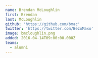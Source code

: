 ```yaml
---
name: Brendan McLoughlin
first: Brendan
last: McLoughlin
github: 'https://github.com/bmac'
twitter: 'https://twitter.com/BezoMaxo'
image: bmcloughlin.png
added: 2016-04-14T09:00:00.000Z
teams:
  - alumni
---
```

